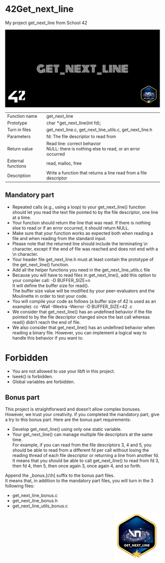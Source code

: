 # 42Get_next_line
My project get_next_line from School 42

![42Get_next_line-cover](cover-get_next_line-bonus.png)

<table>
  <tr><td>Function name</td><td>get_next_line</td></tr>
  <tr><td>Prototype</td><td>char *get_next_line(int fd);</td></tr>
  <tr><td>Turn in files</td><td>get_next_line.c, get_next_line_utils.c, get_next_line.h</td></tr>
  <tr><td>Parameters</td><td>fd: The file descriptor to read from</td></tr>
  <tr><td>Return value</td><td>Read line: correct behavior</br>NULL: there is nothing else to read, or an error occurred</td></tr>
  <tr><td>External functions</td><td>read, malloc, free</td></tr>
  <tr><td>Description</td><td>Write a function that returns a line read from a file descriptor</td></tr>
</table>

## Mandatory part

* Repeated calls (e.g., using a loop) to your get_next_line() function should let
you read the text file pointed to by the file descriptor, one line at a time.
* Your function should return the line that was read.
If there is nothing else to read or if an error occurred, it should return NULL.
* Make sure that your function works as expected both when reading a file and when
reading from the standard input.
* Please note that the returned line should include the terminating \n character,
except if the end of file was reached and does not end with a \n character.
* Your header file get_next_line.h must at least contain the prototype of the
get_next_line() function.
* Add all the helper functions you need in the get_next_line_utils.c file
* Because you will have to read files in get_next_line(), add this option to your
compiler call: -D BUFFER_SIZE=n</br>
It will define the buffer size for read().</br>
The buffer size value will be modified by your peer-evaluators and the Moulinette
in order to test your code.
* You will compile your code as follows (a buffer size of 42 is used as an example):
cc -Wall -Wextra -Werror -D BUFFER_SIZE=42 <files>.c
* We consider that get_next_line() has an undefined behavior if the file pointed to
by the file descriptor changed since the last call whereas read() didn’t reach the
end of file.
* We also consider that get_next_line() has an undefined behavior when reading
a binary file. However, you can implement a logical way to handle this behavior if
you want to.

# Forbidden
* You are not allowed to use your libft in this project.
* lseek() is forbidden.
* Global variables are forbidden.

## Bonus part

This project is straightforward and doesn’t allow complex bonuses. However, we trust
your creativity. If you completed the mandatory part, give a try to this bonus part.
Here are the bonus part requirements:
* Develop get_next_line() using only one static variable.
* Your get_next_line() can manage multiple file descriptors at the same time.</br>
For example, if you can read from the file descriptors 3, 4 and 5, you should be
able to read from a different fd per call without losing the reading thread of each
file descriptor or returning a line from another fd.</br>
It means that you should be able to call get_next_line() to read from fd 3, then
fd 4, then 5, then once again 3, once again 4, and so forth.</br>

Append the _bonus.[c\h] suffix to the bonus part files.</br>
It means that, in addition to the mandatory part files, you will turn in the 3 following
files:
* get_next_line_bonus.c
* get_next_line_bonus.h
* get_next_line_utils_bonus.c

<img align="right" src="get_next_linem.png">
